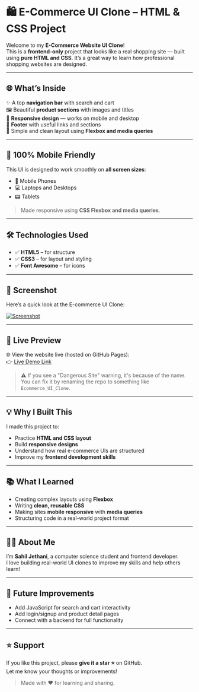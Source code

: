 # 🛍️ E-Commerce UI Clone – HTML & CSS Project

Welcome to my **E-Commerce Website UI Clone**!  
This is a **frontend-only** project that looks like a real shopping site — built using **pure HTML and CSS**. It’s a great way to learn how professional shopping websites are designed.

---

## 🌐 What’s Inside

✨ A top **navigation bar** with search and cart  
🖼️ Beautiful **product sections** with images and titles  
📱 **Responsive design** — works on mobile and desktop  
🦶 **Footer** with useful links and sections  
🧠 Simple and clean layout using **Flexbox and media queries**

---

## 📱 100% Mobile Friendly

This UI is designed to work smoothly on **all screen sizes**:

- 📱 Mobile Phones  
- 💻 Laptops and Desktops  
- 📟 Tablets

> Made responsive using **CSS Flexbox and media queries**.

---

## 🛠️ Technologies Used

- ✅ **HTML5** – for structure  
- ✅ **CSS3** – for layout and styling  
- ✅ **Font Awesome** – for icons

---

## 📸 Screenshot

Here’s a quick look at the E-commerce UI Clone:

[![Screenshot](https://github.com/jethanisahil/Amazon_Clone/blob/1865756775207edbf61cbbbd176642abc21eaae8/screen-shotAmazon_clone.jpg?raw=true)](https://github.com/jethanisahil/Ecomerece_UI/blob/main/E-Commerce%20UI%20Clone_ScreenShot.jpg?raw=true)

---

## 🔗 Live Preview

🌐 View the website live (hosted on GitHub Pages):  
👉 [Live Demo Link](https://jethanisahil.github.io/Amazon_Clone/)

> ⚠️ If you see a "Dangerous Site" warning, it's because of the name. You can fix it by renaming the repo to something like `Ecommerce_UI_Clone`.

---

## 💡 Why I Built This

I made this project to:

- Practice **HTML and CSS layout**
- Build **responsive designs**
- Understand how real e-commerce UIs are structured
- Improve my **frontend development skills**

---

## 📚 What I Learned

- Creating complex layouts using **Flexbox**
- Writing **clean, reusable CSS**
- Making sites **mobile responsive** with **media queries**
- Structuring code in a real-world project format

---

## 🧑‍💻 About Me

I’m **Sahil Jethani**, a computer science student and frontend developer.  
I love building real-world UI clones to improve my skills and help others learn!

---

## 🚀 Future Improvements

- Add JavaScript for search and cart interactivity  
- Add login/signup and product detail pages  
- Connect with a backend for full functionality

---

## ⭐ Support

If you like this project, please **give it a star ⭐** on GitHub.  
Let me know your thoughts or improvements!

> Made with ❤️ for learning and sharing.
